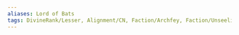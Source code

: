 ```yaml
---
aliases: Lord of Bats
tags: DivineRank/Lesser, Alignment/CN, Faction/Archfey, Faction/UnseelieCourt
---
```

